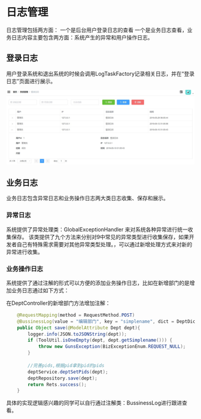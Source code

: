 # 日志管理
日志管理包括两方面：
一个是后台用户登录日志的查看
一个是业务日志查看，业务日志内容主要包含两方面：系统产生的异常和用户操作日志。



## 登录日志
用户登录系统和退出系统的时候会调用LogTaskFactory记录相关日志，并在“登录日志”页面进行展示。

![loginLog](./img/loginLog.jpg)

## 业务日志

业务日志包含异常日志和业务操作日志两大类日志收集、保存和展示。

### 异常日志

系统提供了异常处理类：GlobalExceptionHandler 来对系统各种异常进行统一收集保存。
该类提供了九个方法来分别对9中常见的异常类型进行收集保存，如果开发者自己有特殊需求需要对其他异常类型处理。，可以通过新增处理方式来对新的异常进行收集。


### 业务操作日志

系统提供了通过注解的形式可以方便的添加业务操作日志，比如在新增部门的是增加业务日志通过如下方式：

在DeptController的新增部门方法增加注解：

```java
    @RequestMapping(method = RequestMethod.POST)
    @BussinessLog(value = "编辑部门", key = "simplename", dict = DeptDict.class)
    public Object save(@ModelAttribute Dept dept){
        logger.info(JSON.toJSONString(dept));
        if (ToolUtil.isOneEmpty(dept, dept.getSimplename())) {
            throw new GunsException(BizExceptionEnum.REQUEST_NULL);
        }

        //完善pids,根据pid拿到pid的pids
        deptService.deptSetPids(dept);
        deptRepository.save(dept);
        return Rets.success();
    }
```

具体的实现逻辑感兴趣的同学可以自行通过注解类：BussinessLog进行跟进查看。